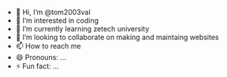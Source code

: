 - 👋 Hi, I’m @tom2003val
- 👀 I’m interested in coding
- 🌱 I’m currently learning zetech university
- 💞️ I’m looking to collaborate on making and maintaing websites
- 📫 How to reach me 
- 😄 Pronouns: ...
- ⚡ Fun fact: ...

<!---
tom2003val/tom2003val is a ✨ special ✨ repository because its `README.md` (this file) appears on your GitHub profile.
You can click the Preview link to take a look at your changes.
--->
